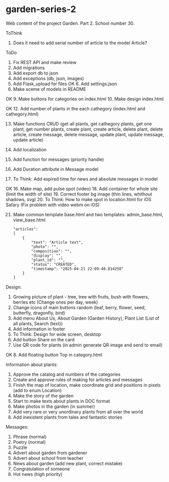 # garden-series-2
Web content of the project Garden. Part 2. School number 30.

ToThink
1. Does it need to add serial number of article to the model Article?

ToDo
1. Fix REST API and make review
2. Add migrations
3. Add export db to json
4. Add exceptions (db, json, images)
5. Add Flask_upload for files
OK 6. Add settings.json
7. Make sceme of models in README

OK 9. Make buttons for categories on index.html
10. Make design index.html

OK 12. Add number of plants in the each cathegory (index.html and cathegory.html)

13. Make functions CRUD (get all plants, get cathegory plants, get one plant, get number plants, create plant, create article, delete plant, delete article, create message, delete message, update plant, update message, update article)

14. Add localization

15. Add function for messages (priority handle)
8. Add Duration attribute in Message model
8. To Think: Add expired time for news and absolute messages in model

OK 16. Make map, add pulse spot (video)
18. Add container for whole site (limit the width of site)
19. Correct footer bg image (thin lines, whithout shadows, svg)
20. To Think: How to make spot in location.html for iOS Safary (Fix problem with video webm on iOS)

21. Make common template base.html and two templates: admin_base.html, view_base.html




        "articles": 
        [
            {
                "text": "Article text",
                "photo": "",
                "composition": "",
                "display": "",
                "plant_id": "",
                "status": "CREATED",
                "timestamp": "2025-04-21 22:09:40.814250"
            }
        ]

Design:
1. Growing picture of plant - tree, tree with fruits, bush with flowers, berries etc (Change ones per day, week)
2. Change icons of main buttons random (leaf, berry, flower, seed, butterfly, dragonfly, bird)
3. Add menu About Us, About Garden (Garden History), Plant List (List of all plants, Search (text))
4. Add information in footer
5. To Think: Design for wide screen, desktop
6. Add button Share on the card
7. Use QR code for plants (in admin generate QR image and send to email)

OK 8. Add floating button Top in category.html





Information about plants:
1. Approve the catalog and numbers of the categories
2. Create and approve rules of making for articles and messages
3. Finish the map of location, make coordinate grid and positions in pixels (add to enum Location)
4. Make the story of the garden
5. Start to make texts about plants in DOC format
6. Make photos in the garden (in summer)
7. Add very rare or very unordinary plants from all over the world
8. Add inexistent plants from tales and fantastic stories

Messages:
1. Phrase (normal)
2. Poetry (normal)
3. Puzzle
3. Advert about garden from gardener
4. Advert about school from teacher
5. News about garden (add new plant, correct mistake)
6. Сongratulation of someone
7. Hot news (high priority)

